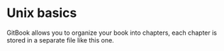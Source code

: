 # Unix basics

GitBook allows you to organize your book into chapters, each chapter is stored in a separate file like this one.
